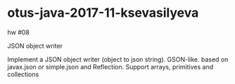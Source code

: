 # otus-java-2017-11-ksevasilyeva

hw #08

JSON object writer

Implement a JSON object writer  (object to json string). GSON-like.
based on javax.json or simple.json and Reflection.
Support arrays, primitives and collections